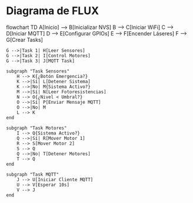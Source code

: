 # Diagrama de FLUX


flowchart TD
    A[Inicio] --> B[Inicializar NVS]
    B --> C[Iniciar WiFi]
    C --> D[Iniciar MQTT]
    D --> E[Configurar GPIOs]
    E --> F[Encender Láseres]
    F --> G[Crear Tasks]

    G -->|Task 1| H[Leer Sensores]
    G -->|Task 2| I[Control Motores]
    G -->|Task 3| J[MQTT Task]

    subgraph "Task Sensores"
        H --> K{¿Botón Emergencia?}
        K -->|Sí| L[Detener Sistema]
        K -->|No| M{Sistema Activo?}
        M -->|Sí| N[Leer Fotoresistencias]
        N --> O{¿Nivel < Umbral?}
        O -->|Sí| P[Enviar Mensaje MQTT]
        O -->|No| M
        L --> K
    end

    subgraph "Task Motores"
        I --> Q{Sistema Activo?}
        Q -->|Sí| R[Mover Motor 1]
        R --> S[Mover Motor 2]
        S --> Q
        Q -->|No| T[Detener Motores]
        T --> Q
    end

    subgraph "Task MQTT"
        J --> U[Iniciar Cliente MQTT]
        U --> V[Esperar 10s]
        V --> J
    end
